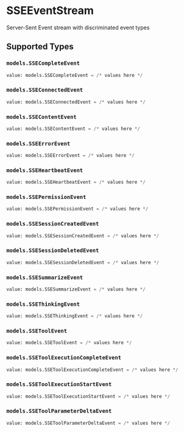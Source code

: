 # SSEEventStream

Server-Sent Event stream with discriminated event types


## Supported Types

### `models.SSECompleteEvent`

```python
value: models.SSECompleteEvent = /* values here */
```

### `models.SSEConnectedEvent`

```python
value: models.SSEConnectedEvent = /* values here */
```

### `models.SSEContentEvent`

```python
value: models.SSEContentEvent = /* values here */
```

### `models.SSEErrorEvent`

```python
value: models.SSEErrorEvent = /* values here */
```

### `models.SSEHeartbeatEvent`

```python
value: models.SSEHeartbeatEvent = /* values here */
```

### `models.SSEPermissionEvent`

```python
value: models.SSEPermissionEvent = /* values here */
```

### `models.SSESessionCreatedEvent`

```python
value: models.SSESessionCreatedEvent = /* values here */
```

### `models.SSESessionDeletedEvent`

```python
value: models.SSESessionDeletedEvent = /* values here */
```

### `models.SSESummarizeEvent`

```python
value: models.SSESummarizeEvent = /* values here */
```

### `models.SSEThinkingEvent`

```python
value: models.SSEThinkingEvent = /* values here */
```

### `models.SSEToolEvent`

```python
value: models.SSEToolEvent = /* values here */
```

### `models.SSEToolExecutionCompleteEvent`

```python
value: models.SSEToolExecutionCompleteEvent = /* values here */
```

### `models.SSEToolExecutionStartEvent`

```python
value: models.SSEToolExecutionStartEvent = /* values here */
```

### `models.SSEToolParameterDeltaEvent`

```python
value: models.SSEToolParameterDeltaEvent = /* values here */
```

